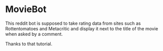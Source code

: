 # MovieBot


This reddit bot is supposed to take rating data from sites such as Rottentomatoes and Metacritic and display it next to the title of the movie when asked by a comment.

Thanks to that tutorial.